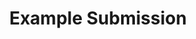 ---
title: "Example Submission"
text: |
  This is a test submission.
image: ""
creator: "Test User"
status: "pending"
---
